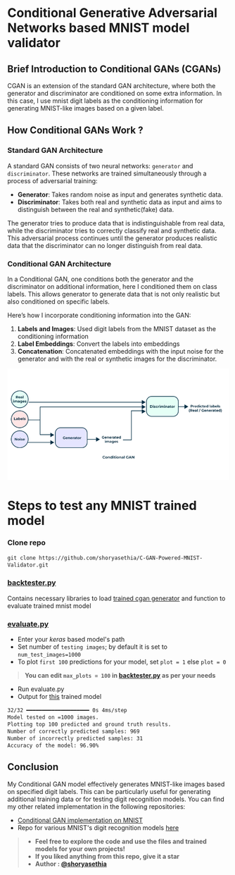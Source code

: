 # Conditional Generative Adversarial Networks based MNIST model validator
## Brief Introduction to Conditional GANs (CGANs)

CGAN is an extension of the standard GAN architecture, where both the generator and discriminator are conditioned on some extra information. In this case, I use mnist digit labels as the conditioning information for generating MNIST-like images based on a given label.

## How Conditional GANs Work ?

### Standard GAN Architecture

A standard GAN consists of two neural networks: `generator` and `discriminator`. These networks are trained simultaneously through a process of adversarial training:

- **Generator**: Takes random noise as input and generates synthetic data.
- **Discriminator**: Takes both real and synthetic data as input and aims to distinguish between the real and synthetic(fake) data.

The generator tries to produce data that is indistinguishable from real data, while the discriminator tries to correctly classify real and synthetic data. This adversarial process continues until the generator produces realistic data that the discriminator can no longer distinguish from real data.

### Conditional GAN Architecture

In a Conditional GAN, one conditions both the generator and the discriminator on additional information, here I conditioned them on class labels. This allows generator to generate data that is not only realistic but also conditioned on specific labels.

Here’s how I incorporate conditioning information into the GAN:

1. **Labels and Images**: Used digit labels from the MNIST dataset as the conditioning information
2. **Label Embeddings**: Convert the labels into embeddings
3. **Concatenation**: Concatenated embeddings with the input noise for the generator and with the real or synthetic images for the discriminator.

![CGAN basic architecture](https://github.com/shoryasethia/GAN/blob/main/conditional-gan-mnist/Conditional-GAN.png)

# Steps to test any MNIST trained model
### Clone repo
```
git clone https://github.com/shoryasethia/C-GAN-Powered-MNIST-Validator.git
```

### [backtester.py](https://github.com/shoryasethia/C-GAN-Powered-MNIST-Validator/blob/main/backtester.py)
Contains necessary libraries to load [trained cgan generator](https://github.com/shoryasethia/GAN/blob/main/conditional-gan-mnist/generator-mnist-cgan.h5) and function to evaluate trained mnist model

### [evaluate.py](https://github.com/shoryasethia/C-GAN-Powered-MNIST-Validator/blob/main/evaluate.py)
* Enter your *keras* based model's path
* Set number of `testing images`; by default it is set to `num_test_images=1000`
* To plot `first 100` predictions for your model, set `plot = 1` else `plot = 0`
> **You can edit `max_plots = 100` in [backtester.py](https://github.com/shoryasethia/C-GAN-Powered-MNIST-Validator/blob/main/backtester.py) as per your needs**
* Run evaluate.py
* Output for [this](https://github.com/shoryasethia/C-GAN-Powered-MNIST-Validator/blob/main/mnist-cnn.h5) trained model
```
32/32 ━━━━━━━━━━━━━━━━━━━━ 0s 4ms/step 
Model tested on =1000 images.
Plotting top 100 predicted and ground truth results.
Number of correctly predicted samples: 969
Number of incorrectly predicted samples: 31
Accuracy of the model: 96.90%
```
## Conclusion

My Conditional GAN model effectively generates MNIST-like images based on specified digit labels. This can be particularly useful for generating additional training data or for testing digit recognition models. You can find my other related implementation in the following repositories:
- [Conditional GAN implementation on MNIST](https://github.com/shoryasethia/GAN/tree/main/conditional-gan-mnist)
- Repo for various MNIST's digit recognition models [here](https://github.com/shoryasethia/Digit-Recognition)

> * **Feel free to explore the code and use the files and trained models for your own projects!**
> * **If you liked anything from this repo, give it a star**
> * **Author : [@shoryasethia](https://github.com/shoryasethia/)**
